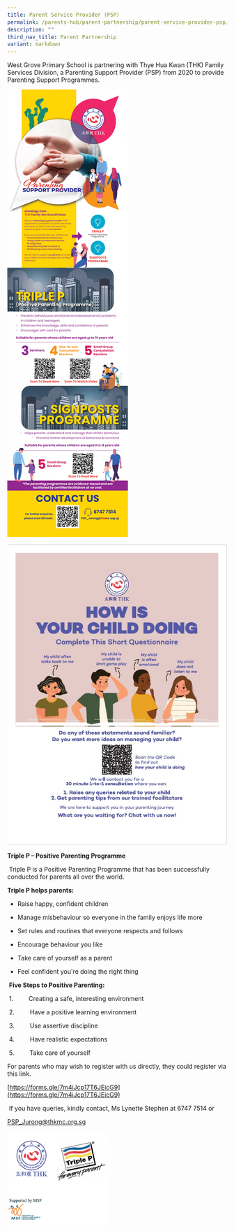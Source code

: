 ```yaml
---
title: Parent Service Provider (PSP)
permalink: /parents-hub/parent-partnership/parent-service-provider-psp/
description: ""
third_nav_title: Parent Partnership
variant: markdown
---
```

West Grove Primary School is partnering with Thye Hua Kwan (THK) Family Services Division, a Parenting Support Provider (PSP) from 2020 to provide Parenting Support Programmes.

![](/images/Until%202022_Pictures/THK%20FSD%20-%20PSP%20Poster.jpg)

![](/images/Until%202022_Pictures/THK%20PSP%20-%20How%20Is%20Your%20Child%20Doing%20Questionnaire.jpg)


**Triple P – Positive Parenting Programme**&nbsp;  

&nbsp;Triple P is a Positive Parenting Programme that has been successfully conducted for parents all over the world. &nbsp;&nbsp;

  

**Triple P helps parents:**&nbsp;

* Raise happy, confident children&nbsp;

* Manage misbehaviour so everyone in the family enjoys life more&nbsp;

* Set rules and routines that everyone respects and follows&nbsp;

* Encourage behaviour you like&nbsp;
* Take care of yourself as a parent&nbsp;

* Feel confident you're doing the right thing &nbsp;&nbsp;

  

&nbsp;**Five Steps to Positive Parenting:**&nbsp;

&nbsp;1.&nbsp;&nbsp;&nbsp;&nbsp;&nbsp;&nbsp;&nbsp;&nbsp; Creating a safe, interesting environment&nbsp;

&nbsp;2.&nbsp;&nbsp;&nbsp;&nbsp;&nbsp;&nbsp;&nbsp;&nbsp; Have a positive learning environment&nbsp;

&nbsp;3.&nbsp;&nbsp;&nbsp;&nbsp;&nbsp;&nbsp;&nbsp;&nbsp; Use assertive discipline&nbsp;

&nbsp;4.&nbsp;&nbsp;&nbsp;&nbsp;&nbsp;&nbsp;&nbsp;&nbsp; Have realistic expectations&nbsp;

&nbsp;5.&nbsp;&nbsp;&nbsp;&nbsp;&nbsp;&nbsp;&nbsp;&nbsp; Take care of yourself &nbsp;&nbsp;

  

For parents who may wish to register with us directly, they could register via this link.  

[https://forms.gle/7m4iJcp17T6JEicG9](https://forms.gle/7m4iJcp17T6JEicG9)

  

&nbsp;If you have queries, kindly contact, Ms Lynette Stephen at 6747 7514 or&nbsp;

[PSP\_Jurong@thkmc.org.sg](mailto:PSP_Jurong@thkmc.org.sg)

<img src="/images/Until%202022_Pictures/psp.png" style="width:45%">